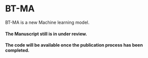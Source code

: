 # BT-MA
BT-MA is a new Machine learning model. 
#### The Manuscript still is in under review. 
#### The code will be available once the publication process has been completed. 
